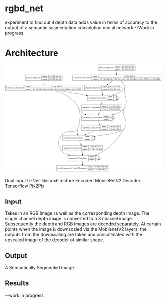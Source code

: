 # rgbd_net
experiment to find out if depth data adds value in terms of accuracy to the output of a semantic segmentation convolution neural network
--Work in progress


# Architecture
<img src = "images/rgbd_stack_cnn.png" width = "1000"><br></br>Dual Input U-Net-like architecture
Encoder: MobileNetV2
Decoder: Tensorflow Pix2Pix</image>


## Input
Takes in an RGB Image as well as the corresponding depth image. The single channel depth image is converted to a 3 channel image. Subsequently the depth and RGB images are decoded separately. At certain points when the image is downscaled via the MobilenetV2 layers, the outputs from the downscaling are taken and concatenated with the upscaled image of the decoder of similar shape.

## Output
A Semantically Segmented Image

## Results
--work in progress